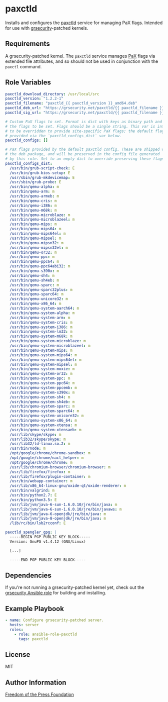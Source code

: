 paxctld
=========

Installs and configures the [paxctld] service for managing PaX flags.
Intended for use with [grsecurity]-patched kernels.


Requirements
------------

A grsecurity-patched kernel. The `paxctld` service manages [PaX] flags
via extended file attributes, and so should not be used in conjunction with
the `paxctl` command.

Role Variables
--------------

```yaml
paxctld_download_directory: /usr/local/src
paxctld_version: "1.2.2-1"
paxctld_filename: "paxctld_{{ paxctld_version }}_amd64.deb"
paxctld_deb_url: "https://grsecurity.net/paxctld/{{ paxctld_filename }}"
paxctld_sig_url: "https://grsecurity.net/paxctld/{{ paxctld_filename }}.sig"

# Custom PaX flags to set. Format is dict with keys as binary path and value
# the flags to be set. Flags should be a single string. This var is intended
# to be overridden to provide site-specific PaX flags; the default flags are
# provided via the `paxctld_configs_dist` var below.
paxctld_configs: []

# PaX flags provided by the default paxctld config. These are shipped with
# the deb package, and will be preserved in the config file generated
# by this role. Set to an empty dict to override preserving these flags.
paxctld_configs_dist:
  /usr/bin/grub-script-check: E
  /usr/bin/grub-bios-setup: E
  /usr/sbin/grub-mkdevicemap: E
  /usr/sbin/grub-probe: E
  /usr/bin/qemu-alpha: m
  /usr/bin/qemu-arm: m
  /usr/bin/qemu-armeb: m
  /usr/bin/qemu-cris: m
  /usr/bin/qemu-i386: m
  /usr/bin/qemu-m68k: m
  /usr/bin/qemu-microblaze: m
  /usr/bin/qemu-microblazeel: m
  /usr/bin/qemu-mips: m
  /usr/bin/qemu-mips64: m
  /usr/bin/qemu-mips64el: m
  /usr/bin/qemu-mipsel: m
  /usr/bin/qemu-mipsn32: m
  /usr/bin/qemu-mipsn32el: m
  /usr/bin/qemu-or32: m
  /usr/bin/qemu-ppc: m
  /usr/bin/qemu-ppc64: m
  /usr/bin/qemu-ppc64abi32: m
  /usr/bin/qemu-s390x: m
  /usr/bin/qemu-sh4: m
  /usr/bin/qemu-sh4eb: m
  /usr/bin/qemu-sparc: m
  /usr/bin/qemu-sparc32plus: m
  /usr/bin/qemu-sparc64: m
  /usr/bin/qemu-unicore32: m
  /usr/bin/qemu-x86_64: m
  /usr/bin/qemu-system-aarch64: m
  /usr/bin/qemu-system-alpha: m
  /usr/bin/qemu-system-arm: m
  /usr/bin/qemu-system-cris: m
  /usr/bin/qemu-system-i386: m
  /usr/bin/qemu-system-lm32: m
  /usr/bin/qemu-system-m68k: m
  /usr/bin/qemu-system-microblaze: m
  /usr/bin/qemu-system-microblazeel: m
  /usr/bin/qemu-system-mips: m
  /usr/bin/qemu-system-mips64: m
  /usr/bin/qemu-system-mips64el: m
  /usr/bin/qemu-system-mipsel: m
  /usr/bin/qemu-system-moxie: m
  /usr/bin/qemu-system-or32: m
  /usr/bin/qemu-system-ppc: m
  /usr/bin/qemu-system-ppc64: m
  /usr/bin/qemu-system-ppcemb: m
  /usr/bin/qemu-system-s390x: m
  /usr/bin/qemu-system-sh4: m
  /usr/bin/qemu-system-sh4eb: m
  /usr/bin/qemu-system-sparc: m
  /usr/bin/qemu-system-sparc64: m
  /usr/bin/qemu-system-unicore32: m
  /usr/bin/qemu-system-x86_64: m
  /usr/bin/qemu-system-xtensa: m
  /usr/bin/qemu-system-xtensaeb: m
  /usr/lib/skype/skype: m
  /usr/lib32/skype/skype: m
  /usr/lib32/ld-linux.so.2: m
  /usr/bin/node: m
  /opt/google/chrome/chrome-sandbox: m
  /opt/google/chrome/nacl_helper: m
  /opt/google/chrome/chrome: m
  /usr/lib/chromium-browser/chromium-browser: m
  /usr/lib/firefox/firefox: m
  /usr/lib/firefox/plugin-container: m
  /usr/bin/webapp-container: m
  /usr/lib/x86_64-linux-gnu/oxide-qt/oxide-renderer: m
  /usr/bin/valgrind: m
  /usr/bin/python2.7: E
  /usr/bin/python3.5: E
  /usr/lib/jvm/java-6-sun-1.6.0.10/jre/bin/java: m
  /usr/lib/jvm/java-6-sun-1.6.0.10/jre/bin/javaws: m
  /usr/lib/jvm/java-6-openjdk/jre/bin/java: m
  /usr/lib/jvm/java-8-openjdk/jre/bin/java: m
  /lib/rc/bin/lsb2rcconf: E

paxctld_spengler_gpg: |
  -----BEGIN PGP PUBLIC KEY BLOCK-----
  Version: GnuPG v1.4.12 (GNU/Linux)

  [...]

  -----END PGP PUBLIC KEY BLOCK-----
```

Dependencies
------------

If you're not running a grsecurity-patched kernel yet, check out the [grsecurity Ansible role]
for building and installing.

Example Playbook
----------------

```yaml
- name: Configure grsecurity-patched server.
  hosts: server
  roles:
    - role: ansible-role-paxctld
      tags: paxctld
```

License
-------

MIT

Author Information
------------------

[Freedom of the Press Foundation]

[paxctld]: https://grsecurity.net/download.php
[grsecurity]: https://grsecurity.net/
[PaX]: https://en.wikipedia.org/wiki/Grsecurity#PaX
[grsecurity Ansible role]: https://github.com/freedomofpress/grsec
[Freedom of the Press Foundation]: https://freedom.press/
